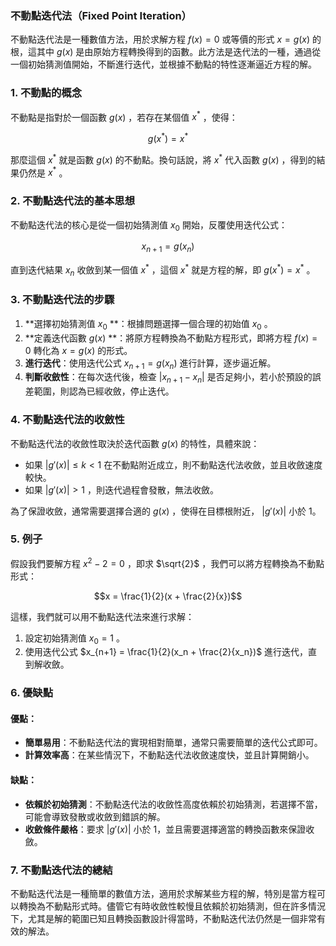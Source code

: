 ### 不動點迭代法（Fixed Point Iteration）

不動點迭代法是一種數值方法，用於求解方程  $`f(x) = 0`$  或等價的形式  $`x = g(x)`$  的根，這其中  $`g(x)`$  是由原始方程轉換得到的函數。此方法是迭代法的一種，通過從一個初始猜測值開始，不斷進行迭代，並根據不動點的特性逐漸逼近方程的解。

### 1. **不動點的概念**
不動點是指對於一個函數  $`g(x)`$ ，若存在某個值  $`x^*`$ ，使得：

```math
g(x^*) = x^*
```

那麼這個  $`x^*`$  就是函數  $`g(x)`$  的不動點。換句話說，將  $`x^*`$  代入函數  $`g(x)`$ ，得到的結果仍然是  $`x^*`$ 。

### 2. **不動點迭代法的基本思想**
不動點迭代法的核心是從一個初始猜測值  $`x_0`$  開始，反覆使用迭代公式：

```math
x_{n+1} = g(x_n)
```

直到迭代結果  $`x_n`$  收斂到某一個值  $`x^*`$ ，這個  $`x^*`$  就是方程的解，即  $`g(x^*) = x^*`$ 。

### 3. **不動點迭代法的步驟**
1. **選擇初始猜測值  $`x_0`$ **：根據問題選擇一個合理的初始值  $`x_0`$ 。
2. **定義迭代函數  $`g(x)`$ **：將原方程轉換為不動點方程形式，即將方程  $`f(x) = 0`$  轉化為  $`x = g(x)`$  的形式。
3. **進行迭代**：使用迭代公式  $`x_{n+1} = g(x_n)`$  進行計算，逐步逼近解。
4. **判斷收斂性**：在每次迭代後，檢查  $`|x_{n+1} - x_n|`$  是否足夠小，若小於預設的誤差範圍，則認為已經收斂，停止迭代。

### 4. **不動點迭代法的收斂性**
不動點迭代法的收斂性取決於迭代函數  $`g(x)`$  的特性，具體來說：
- 如果  $`|g'(x)| \leq k < 1`$  在不動點附近成立，則不動點迭代法收斂，並且收斂速度較快。
- 如果  $`|g'(x)| > 1`$ ，則迭代過程會發散，無法收斂。

為了保證收斂，通常需要選擇合適的  $`g(x)`$ ，使得在目標根附近， $`|g'(x)|`$  小於 1。

### 5. **例子**
假設我們要解方程  $`x^2 - 2 = 0`$ ，即求  $`\sqrt{2}`$ ，我們可以將方程轉換為不動點形式：

```math
x = \frac{1}{2}(x + \frac{2}{x})
```

這樣，我們就可以用不動點迭代法來進行求解：
1. 設定初始猜測值  $`x_0 = 1`$ 。
2. 使用迭代公式  $`x_{n+1} = \frac{1}{2}(x_n + \frac{2}{x_n})`$  進行迭代，直到解收斂。

### 6. **優缺點**
#### 優點：
- **簡單易用**：不動點迭代法的實現相對簡單，通常只需要簡單的迭代公式即可。
- **計算效率高**：在某些情況下，不動點迭代法收斂速度快，並且計算開銷小。

#### 缺點：
- **依賴於初始猜測**：不動點迭代法的收斂性高度依賴於初始猜測，若選擇不當，可能會導致發散或收斂到錯誤的解。
- **收斂條件嚴格**：要求  $`|g'(x)|`$  小於 1，並且需要選擇適當的轉換函數來保證收斂。

### 7. **不動點迭代法的總結**
不動點迭代法是一種簡單的數值方法，適用於求解某些方程的解，特別是當方程可以轉換為不動點形式時。儘管它有時收斂性較慢且依賴於初始猜測，但在許多情況下，尤其是解的範圍已知且轉換函數設計得當時，不動點迭代法仍然是一個非常有效的解法。